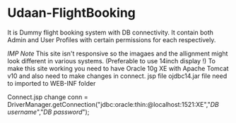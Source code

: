 # Udaan-FlightBooking
It is Dummy flight booking system with DB connectivity.
It contain both Admin and User Profiles with certain permissions for each respectively.


*IMP Note*
This site isn't responsive so the imagaes and the allignment might look different in various systems. (Preferable to use 14inch display !)
To make this site working you need to have Oracle 10g XE with Apache Tomcat v10 and also need to make changes in connect. jsp file
ojdbc14.jar file need to imported to WEB-INF folder


Connect.jsp change
conn = DriverManager.getConnection("jdbc:oracle:thin:@localhost:1521:XE","*DB username*","*DB password*");
